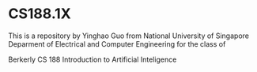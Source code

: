 CS188.1X
========
This is a repository by Yinghao Guo from
National University of Singapore 
Deparment of Electrical and Computer Engineering
for the class of

Berkerly CS 188 Introduction to Artificial Inteligence
